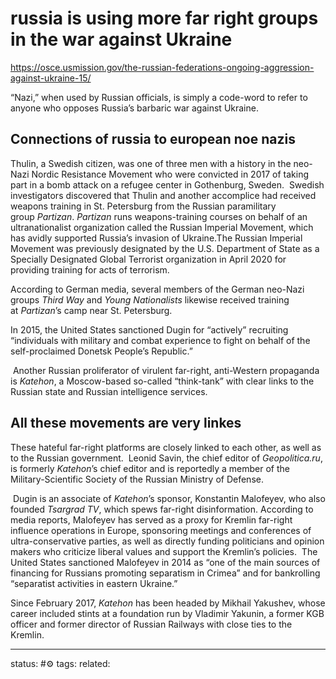 # russia is using more far right groups in the war against Ukraine
https://osce.usmission.gov/the-russian-federations-ongoing-aggression-against-ukraine-15/

“Nazi,” when used by Russian officials, is simply a code-word to refer to anyone who opposes Russia’s barbaric war against Ukraine.

## Connections of russia to european noe nazis
Thulin, a Swedish citizen, was one of three men with a history in the neo-Nazi Nordic Resistance Movement who were convicted in 2017 of taking part in a bomb attack on a refugee center in Gothenburg, Sweden.  Swedish investigators discovered that Thulin and another accomplice had received weapons training in St. Petersburg from the Russian paramilitary group _Partizan_. _Partizan_ runs weapons-training courses on behalf of an ultranationalist organization called the Russian Imperial Movement, which has avidly supported Russia’s invasion of Ukraine.The Russian Imperial Movement was previously designated by the U.S. Department of State as a Specially Designated Global Terrorist organization in April 2020 for providing training for acts of terrorism.

According to German media, several members of the German neo-Nazi groups _Third Way_ and _Young Nationalists_ likewise received training at _Partizan_’s camp near St. Petersburg.

In 2015, the United States sanctioned Dugin for “actively” recruiting “individuals with military and combat experience to fight on behalf of the self-proclaimed Donetsk People’s Republic.”

 Another Russian proliferator of virulent far-right, anti-Western propaganda is _Katehon_, a Moscow-based so-called “think-tank” with clear links to the Russian state and Russian intelligence services.

## All these movements are very linkes
These hateful far-right platforms are closely linked to each other, as well as to the Russian government.  Leonid Savin, the chief editor of _Geopolitica.ru_, is formerly _Katehon_’s chief editor and is reportedly a member of the Military-Scientific Society of the Russian Ministry of Defense.

 Dugin is an associate of _Katehon_’s sponsor, Konstantin Malofeyev, who also founded _Tsargrad TV_, which spews far-right disinformation.
According to media reports, Malofeyev has served as a proxy for Kremlin far-right influence operations in Europe, sponsoring meetings and conferences of ultra-conservative parties, as well as directly funding politicians and opinion makers who criticize liberal values and support the Kremlin’s policies.  The United States sanctioned Malofeyev in 2014 as “one of the main sources of financing for Russians promoting separatism in Crimea” and for bankrolling “separatist activities in eastern Ukraine.”

Since February 2017, _Katehon_ has been headed by Mikhail Yakushev, whose career included stints at a foundation run by Vladimir Yakunin, a former KGB officer and former director of Russian Railways with close ties to the Kremlin.




---
status: #⚙️ 
tags: 
related: 
